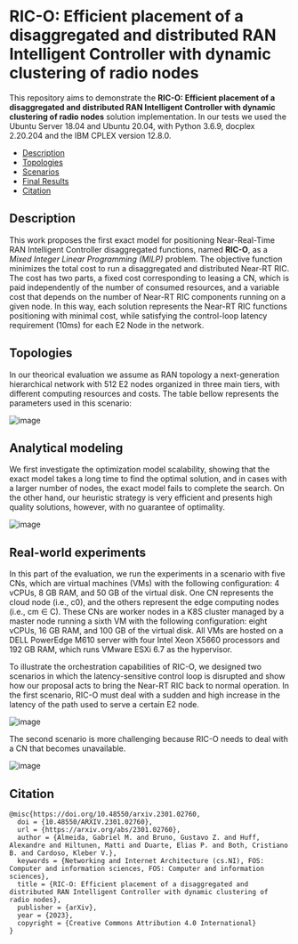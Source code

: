 # RIC-O: Efficient placement of a disaggregated and distributed RAN Intelligent Controller with dynamic clustering of radio nodes

This repository aims to demonstrate the **RIC-O: Efficient placement of a disaggregated and distributed RAN Intelligent Controller with dynamic clustering of radio nodes** solution implementation. In our tests we used the Ubuntu Server 18.04 and Ubuntu 20.04, with Python 3.6.9, docplex 2.20.204 and the IBM CPLEX version 12.8.0.

- [Description](#description)
- [Topologies](#topologies)
- [Scenarios](#scenarios)
- [Final Results](#final-results)
- [Citation](#citation)

## Description
This work proposes the first exact model for positioning Near-Real-Time RAN Intelligent Controller disaggregated functions, named **RIC-O**, as a *Mixed Integer Linear Programming (MILP)* problem. The objective function minimizes the total cost to run a disaggregated and distributed Near-RT RIC. The cost has two parts, a fixed cost corresponding to leasing a CN, which is paid independently of the number of consumed resources, and a variable cost that depends on the number of Near-RT RIC components running on a given node. In this way, each solution represents the Near-RT RIC functions positioning with minimal cost, while satisfying the control-loop latency requirement (10ms) for each E2 Node in the network.

## Topologies
In our theorical evaluation we assume as RAN topology a next-generation hierarchical network with 512 E2 nodes organized in three main tiers, with different computing resources and costs. The table bellow represents the parameters used in this scenario:

![image](https://user-images.githubusercontent.com/15385171/218473556-cbcf5b9a-df75-44a5-9df2-a16f6abd40ef.png)

## Analytical modeling

We first investigate the optimization model scalability, showing that the exact model takes a long time to find the optimal solution, and in cases with a larger number of nodes, the exact model fails to complete the search. On the other hand, our heuristic strategy is very efficient and presents high quality solutions, however, with no guarantee of optimality.

![image](https://user-images.githubusercontent.com/15385171/218474929-413d8515-5838-4243-bbce-6bbf6e44eba1.png)


## Real-world experiments

In this part of the evaluation, we run the experiments in a scenario with five CNs, which are virtual machines (VMs) with the following configuration: 4 vCPUs, 8 GB RAM, and 50 GB of the virtual disk. One CN represents the cloud node (i.e., c0), and the others represent the edge computing nodes (i.e., cm ∈ C). These CNs are worker nodes in a K8S cluster managed by a master node running a sixth VM with the following configuration: eight vCPUs, 16 GB RAM, and 100 GB of the virtual disk. All VMs are hosted on a DELL PowerEdge M610 server with four Intel Xeon X5660 processors and 192 GB RAM, which runs VMware ESXi 6.7 as the hypervisor.

To illustrate the orchestration capabilities of RIC-O, we designed two scenarios in which the latency-sensitive control loop is disrupted and show how our proposal acts to bring the Near-RT RIC back to normal operation. In the first scenario, RIC-O must deal with a sudden and high increase in the latency of the path used to serve a certain E2 node.

![image](https://user-images.githubusercontent.com/15385171/218475687-241914dc-1747-43a9-9c17-31fa871dd18a.png)

The second scenario is more challenging because RIC-O needs to deal with a CN that becomes unavailable.

![image](https://user-images.githubusercontent.com/15385171/218475842-ad6d58d0-35fd-44ef-869b-3851cbb5cda4.png)

## Citation

```
@misc{https://doi.org/10.48550/arxiv.2301.02760,
  doi = {10.48550/ARXIV.2301.02760},  
  url = {https://arxiv.org/abs/2301.02760},  
  author = {Almeida, Gabriel M. and Bruno, Gustavo Z. and Huff, Alexandre and Hiltunen, Matti and Duarte, Elias P. and Both, Cristiano B. and Cardoso, Kleber V.},  
  keywords = {Networking and Internet Architecture (cs.NI), FOS: Computer and information sciences, FOS: Computer and information sciences},  
  title = {RIC-O: Efficient placement of a disaggregated and distributed RAN Intelligent Controller with dynamic clustering of radio nodes},  
  publisher = {arXiv},  
  year = {2023},  
  copyright = {Creative Commons Attribution 4.0 International}
}

```
